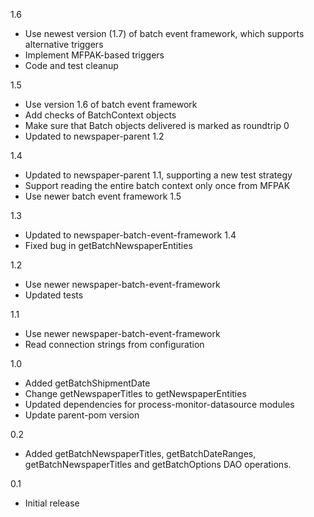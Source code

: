 1.6
* Use newest version (1.7) of batch event framework, which supports alternative triggers
* Implement MFPAK-based triggers
* Code and test cleanup

1.5
* Use version 1.6 of batch event framework
* Add checks of BatchContext objects
* Make sure that Batch objects delivered is marked as roundtrip 0
* Updated to newspaper-parent 1.2

1.4
* Updated to newspaper-parent 1.1, supporting a new test strategy
* Support reading the entire batch context only once from MFPAK
* Use newer batch event framework 1.5

1.3
* Updated to newspaper-batch-event-framework 1.4
* Fixed bug in getBatchNewspaperEntities

1.2
* Use newer newspaper-batch-event-framework
* Updated tests

1.1
* Use newer newspaper-batch-event-framework
* Read connection strings from configuration

1.0
* Added getBatchShipmentDate
* Change getNewspaperTitles to getNewspaperEntities
* Updated dependencies for process-monitor-datasource modules
* Update parent-pom version

0.2
* Added getBatchNewspaperTitles, getBatchDateRanges, getBatchNewspaperTitles and getBatchOptions DAO operations.

0.1
* Initial release
